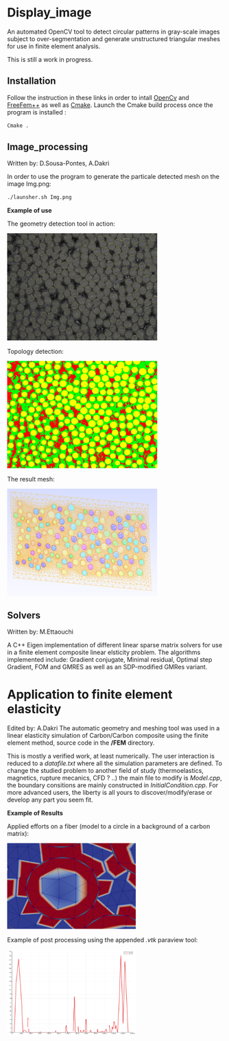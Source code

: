 # Display_image
An automated OpenCV tool to detect circular patterns in gray-scale images subject to over-segmentation and generate unstructured triangular meshes for use in finite element analysis.

This is still a work in progress.

## Installation
Follow the instruction in these links in order to intall [OpenCv](https://docs.opencv.org/master/d7/d9f/tutorial_linux_install.html) and [FreeFem++](https://docs.opencv.org/master/d7/d9f/tutorial_linux_install.html) as well as [Cmake](https://cmake.org/download/). 
Launch the Cmake build process once the program is installed :
```bash
Cmake .
```
## Image_processing
Written by: D.Sousa-Pontes, A.Dakri

In order to use the program to generate the particale detected mesh on the image Img.png:
```bash
./launsher.sh Img.png
```

**Example of use**

The geometry detection tool in action:

<img src="https://github.com/adakri/TER/blob/master/Images/test1111_best_10px.jpg?raw=true" width="350" height="250">

Topology detection:

<img src="https://github.com/adakri/TER/blob/master/Images/test3_result125.jpg?raw=true" width="350" height="250">

The result mesh:

<img src="https://github.com/adakri/TER/blob/master/Images/Screenshot from 2021-04-27 16-55-35.png?raw=true" width="350" height="250">


## Solvers
Written by: M.Ettaouchi

A C++ Eigen implementation of different linear sparse matrix solvers for use in a finite element composite linear elsticity problem.
The algorithms implemented include: Gradient conjugate, Minimal residual, Optimal step Gradient, FOM and GMRES as well as an SDP-modified GMRes variant.

# Application to finite element elasticity
Edited by: A.Dakri
The automatic geometry and meshing tool was used in a linear elasticity simulation of Carbon/Carbon composite using the finite element method, source code in the **/FEM** directory.

This is mostly a verified work, at least numerically. The user interaction is reduced to a _datafile.txt_ where all the simulation parameters are defined. To change the studied problem to another field of study (thermoelastics, magnetics, rupture mecanics, CFD ? ..) the main file to modify is _Model.cpp_, the boundary consitions are mainly constructed in _InitialCondition.cpp_. For more advanced users, the liberty is all yours to discover/modify/erase or develop any part you seem fit.

**Example of Results**

Applied efforts on a fiber (model to a circle in a background of a carbon matrix):

<img src="https://github.com/adakri/TER/blob/master/Images/0_0.5_2.png?raw=true" width="300" height="200">

Example of post processing using the appended _.vtk_ paraview tool:

<img src="https://github.com/adakri/TER/blob/master/Images/0.5_20_-40_diag.png?raw=true" width="300" height="200">

